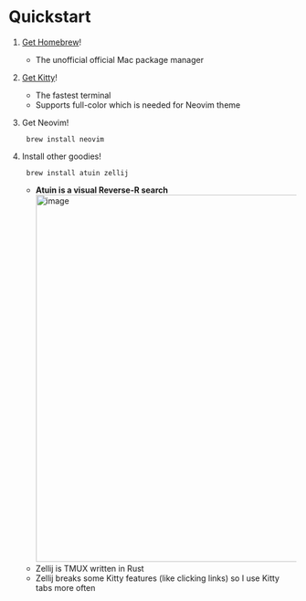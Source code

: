 # Quickstart

1. [Get Homebrew](https://brew.sh/)!
    - The unofficial official Mac package manager


2. [Get Kitty](https://sw.kovidgoyal.net/kitty/binary/)!
    - The fastest terminal
    - Supports full-color which is needed for Neovim theme

3. Get Neovim!

        brew install neovim

4. Install other goodies!

        brew install atuin zellij

   - **Atuin is a visual Reverse-R search** <img width="643" alt="image" src="https://github.com/Peyton-Spencer/.config/assets/6766068/aaec6d7d-162a-4ea4-811c-2217fd32d1ce">
   - Zellij is TMUX written in Rust
   - Zellij breaks some Kitty features (like clicking links) so I use Kitty tabs more often
